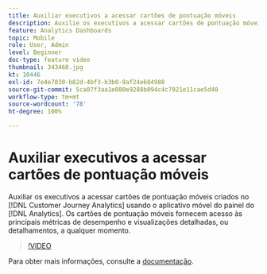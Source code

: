 ```yaml
---
title: Auxiliar executivos a acessar cartões de pontuação móveis
description: Auxilie os executivos a acessar cartões de pontuação móveis criados no Customer Journey Analytics usando o aplicativo móvel do painel do Analytics.  Os cartões de pontuação móveis fornecem acesso às principais métricas de desempenho e visualizações detalhadas, ou detalhamentos, a qualquer momento.
feature: Analytics Dashboards
topic: Mobile
role: User, Admin
level: Beginner
doc-type: feature video
thumbnail: 343460.jpg
kt: 10446
exl-id: 7e4e7030-b82d-4bf3-b3b0-9af24e684988
source-git-commit: 5ca07f3aa1e080e9288b094c4c7921e11cae5d40
workflow-type: tm+mt
source-wordcount: '78'
ht-degree: 100%

---
```


# Auxiliar executivos a acessar cartões de pontuação móveis

Auxiliar os executivos a acessar cartões de pontuação móveis criados no [!DNL Customer Journey Analytics] usando o aplicativo móvel do painel do [!DNL Analytics].  Os cartões de pontuação móveis fornecem acesso às principais métricas de desempenho e visualizações detalhadas, ou detalhamentos, a qualquer momento.

>[!VIDEO](https://video.tv.adobe.com/v/3444841/?quality=12&learn=on&captions=por_br)

Para obter mais informações, consulte a [documentação](https://experienceleague.adobe.com/docs/analytics-platform/using/cja-dashboards/set-up-execs.html?lang=pt-BR).